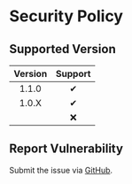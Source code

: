 # Security Policy

## Supported Version

| **Version** | **Support** |
|:---:|:---:|
| 1.1.0 | ✔ |
| 1.0.X | ✔ |
|  | ❌ |

## Report Vulnerability

Submit the issue via [GitHub](https://github.com/hugoalh/NodeJS.AdvancedDetermine/issues).
